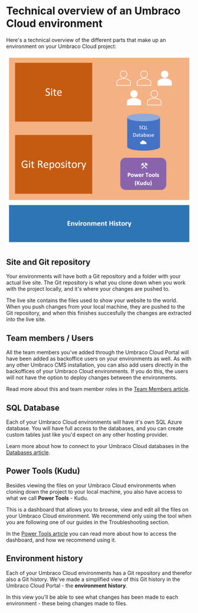 # Technical overview of an Umbraco Cloud environment

Here's a technical overview of the different parts that make up an environment on your Umbraco Cloud project:

![Umbraco Cloud Environment Technical Overview](images/environment-tech-overview.png)

## Site and Git repository

Your environments will have both a Git repository and a folder with your actual live site. The Git repository is what you clone down when you work with the project locally, and it's where your changes are pushed to.

The live site contains the files used to show your website to the world. When you push changes from your local machine, they are pushed to the Git repository, and when this finishes succesfully the changes are extracted into the live site.

## Team members / Users

All the team members you've added through the Umbraco Cloud Portal will have been added as backoffice users on your environments as well. As with any other Umbraco CMS installation, you can also add users directly in the backoffices of your Umbraco Cloud environments. If you do this, the users will not have the option to deploy changes between the environments.

Read more about this and team member roles in the [Team Members article](../../Set-up/Team-members).

## SQL Database

Each of your Umbraco Cloud environments will have it's own SQL Azure database. You will have full access to the databases, and you can create custom tables just like you'd expect on any other hosting provider.

Learn more about how to connect to your Umbraco Cloud databases in the [Databases article](../../Databases).

## Power Tools (Kudu)

Besides viewing the files on your Umbraco Cloud environments when cloning down the project to your local machine, you also have access to what we call **Power Tools** - Kudu.

This is a dashboard that allows you to browse, view and edit all the files on your Umbraco Cloud environment. We recommend only using the tool when you are following one of our guides in the Troubleshooting section.

In the [Power Tools article](../../Set-up/Power-tools) you can read more about how to access the dashboard, and how we recommend using it.

## Environment history

Each of your Umbraco Cloud environments has a Git repository and therefor also a Git history. We've made a simplified view of this Git history in the Umbraco Cloud Portal - the **environment history**.

In this view you'll be able to see what changes has been made to each environment - these being changes made to files.